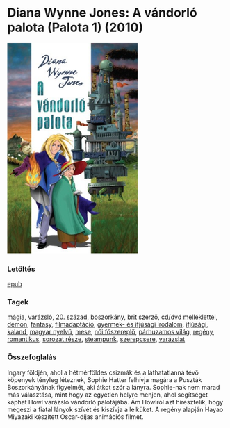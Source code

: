 # <a name="id_1413">Diana Wynne Jones: A vándorló palota (Palota 1) (2010)</a>
<img src="https://github.com/BercziSandor/calibre_lib/raw/main/libs/main/Diana%20Wynne%20Jones/A%20vandorlo%20palota%20%281413%29/cover.jpg" alt="cover" width="300"/>

### Letöltés
[epub](https://github.com/BercziSandor/calibre_lib/raw/main/libs/main/Diana%20Wynne%20Jones/A%20vandorlo%20palota%20%281413%29/A%20vandorlo%20palota%20-%20Diana%20Wynne%20Jones.epub)

### Tagek
[mágia](https://github.com/berczisandor/calibre_lib/libs/main/blob/main/_tags/m%c3%a1gia.md), [varázsló](https://github.com/berczisandor/calibre_lib/libs/main/blob/main/_tags/var%c3%a1zsl%c3%b3.md), [20. század](https://github.com/berczisandor/calibre_lib/libs/main/blob/main/_tags/20.%20sz%c3%a1zad.md), [boszorkány](https://github.com/berczisandor/calibre_lib/libs/main/blob/main/_tags/boszork%c3%a1ny.md), [brit szerző](https://github.com/berczisandor/calibre_lib/libs/main/blob/main/_tags/brit%20szerz%c5%91.md), [cd/dvd melléklettel](https://github.com/berczisandor/calibre_lib/libs/main/blob/main/_tags/cd_dvd%20mell%c3%a9klettel.md), [démon](https://github.com/berczisandor/calibre_lib/libs/main/blob/main/_tags/d%c3%a9mon.md), [fantasy](https://github.com/berczisandor/calibre_lib/libs/main/blob/main/_tags/fantasy.md), [filmadaptáció](https://github.com/berczisandor/calibre_lib/libs/main/blob/main/_tags/filmadapt%c3%a1ci%c3%b3.md), [gyermek- és ifjúsági irodalom](https://github.com/berczisandor/calibre_lib/libs/main/blob/main/_tags/gyermek-%20%c3%a9s%20ifj%c3%bas%c3%a1gi%20irodalom.md), [ifjúsági](https://github.com/berczisandor/calibre_lib/libs/main/blob/main/_tags/ifj%c3%bas%c3%a1gi.md), [kaland](https://github.com/berczisandor/calibre_lib/libs/main/blob/main/_tags/kaland.md), [magyar nyelvű](https://github.com/berczisandor/calibre_lib/libs/main/blob/main/_tags/magyar%20nyelv%c5%b1.md), [mese](https://github.com/berczisandor/calibre_lib/libs/main/blob/main/_tags/mese.md), [női főszereplő](https://github.com/berczisandor/calibre_lib/libs/main/blob/main/_tags/n%c5%91i%20f%c5%91szerepl%c5%91.md), [párhuzamos világ](https://github.com/berczisandor/calibre_lib/libs/main/blob/main/_tags/p%c3%a1rhuzamos%20vil%c3%a1g.md), [regény](https://github.com/berczisandor/calibre_lib/libs/main/blob/main/_tags/reg%c3%a9ny.md), [romantikus](https://github.com/berczisandor/calibre_lib/libs/main/blob/main/_tags/romantikus.md), [sorozat része](https://github.com/berczisandor/calibre_lib/libs/main/blob/main/_tags/sorozat%20r%c3%a9sze.md), [steampunk](https://github.com/berczisandor/calibre_lib/libs/main/blob/main/_tags/steampunk.md), [szerepcsere](https://github.com/berczisandor/calibre_lib/libs/main/blob/main/_tags/szerepcsere.md), [varázslat](https://github.com/berczisandor/calibre_lib/libs/main/blob/main/_tags/var%c3%a1zslat.md)

### Összefoglalás
<p class="description">Ingary földjén, ahol a hétmérföldes csizmák és a láthatatlanná tévő köpenyek tényleg léteznek, Sophie Hatter felhívja magára a Puszták Boszorkányának figyelmét, aki átkot szór a lányra. Sophie-nak nem marad más választása, mint hogy az egyetlen helyre menjen, ahol segítséget kaphat Howl varázsló vándorló palotájába. Ám Howlról azt híresztelik, hogy megeszi a fiatal lányok szívét és kiszívja a lelküket. A regény alapján Hayao Miyazaki készített Oscar-díjas animációs filmet.</p>


